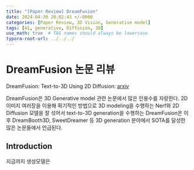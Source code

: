 ```yaml
---
title: "[Paper Review] DreamFusion"
date: 2024-04-30 20:02:43 +/-0000
categories: [Paper Review, 3D Vision, Generative model]
tags: [AI, generative, Diffusion, 3D]   
use_math: true  # TAG names should always be lowercase
typora-root-url: ../../../
---
```




# **DreamFusion 논문 리뷰**

DreamFusion: Text-to-3D Using 2D Diffusion: [arxiv](https://arxiv.org/abs/2209.14988) 



DreamFusion은 3D Generative model 관련 논문에서 많은 인용수를 자랑한다. 2D 이미지 여러장을 이용해 획기적인 방법으로 3D modeling을 수행하는 Nerf와 2D Diffusion 모델을 잘 섞어서 text-to-3D generation을 수행하는 DreamFusion은 이후 DreamBooth3D, SweetDreamer 등 3D generation 분야에서 SOTA를 달성한 많은 논문들에서 언급된다.



## **Introduction**

지금까지 생성모델은 

